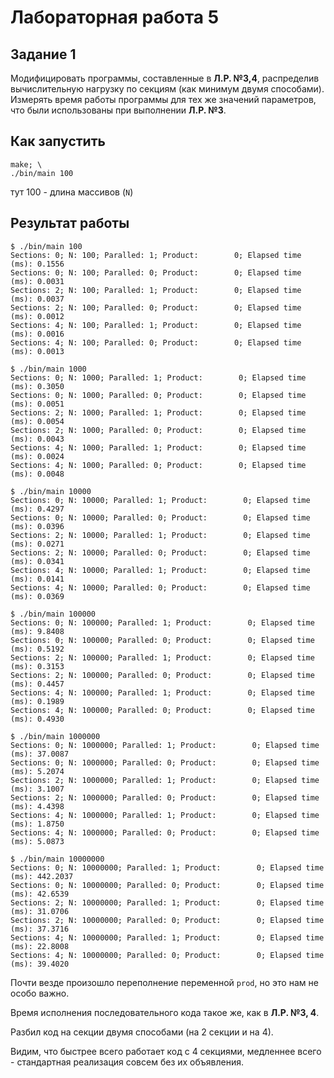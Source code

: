 # Лабораторная работа 5

## Задание 1

Модифицировать программы, составленные в **Л.Р. №3,4**, распределив
вычислительную нагрузку по секциям (как минимум двумя способами). Измерять время работы программы для тех же значений параметров, что были использованы при выполнении **Л.Р. №3**.

## Как запустить

```
make; \
./bin/main 100
```

тут 100 - длина массивов (`N`)

## Результат работы

```
$ ./bin/main 100
Sections: 0; N: 100; Paralled: 1; Product:        0; Elapsed time (ms): 0.1556
Sections: 0; N: 100; Paralled: 0; Product:        0; Elapsed time (ms): 0.0031
Sections: 2; N: 100; Paralled: 1; Product:        0; Elapsed time (ms): 0.0037
Sections: 2; N: 100; Paralled: 0; Product:        0; Elapsed time (ms): 0.0012
Sections: 4; N: 100; Paralled: 1; Product:        0; Elapsed time (ms): 0.0016
Sections: 4; N: 100; Paralled: 0; Product:        0; Elapsed time (ms): 0.0013
```

```
$ ./bin/main 1000
Sections: 0; N: 1000; Paralled: 1; Product:        0; Elapsed time (ms): 0.3050
Sections: 0; N: 1000; Paralled: 0; Product:        0; Elapsed time (ms): 0.0051
Sections: 2; N: 1000; Paralled: 1; Product:        0; Elapsed time (ms): 0.0054
Sections: 2; N: 1000; Paralled: 0; Product:        0; Elapsed time (ms): 0.0043
Sections: 4; N: 1000; Paralled: 1; Product:        0; Elapsed time (ms): 0.0024
Sections: 4; N: 1000; Paralled: 0; Product:        0; Elapsed time (ms): 0.0048
```

```
$ ./bin/main 10000
Sections: 0; N: 10000; Paralled: 1; Product:        0; Elapsed time (ms): 0.4297
Sections: 0; N: 10000; Paralled: 0; Product:        0; Elapsed time (ms): 0.0396
Sections: 2; N: 10000; Paralled: 1; Product:        0; Elapsed time (ms): 0.0271
Sections: 2; N: 10000; Paralled: 0; Product:        0; Elapsed time (ms): 0.0341
Sections: 4; N: 10000; Paralled: 1; Product:        0; Elapsed time (ms): 0.0141
Sections: 4; N: 10000; Paralled: 0; Product:        0; Elapsed time (ms): 0.0369
```

```
$ ./bin/main 100000
Sections: 0; N: 100000; Paralled: 1; Product:        0; Elapsed time (ms): 9.8408
Sections: 0; N: 100000; Paralled: 0; Product:        0; Elapsed time (ms): 0.5192
Sections: 2; N: 100000; Paralled: 1; Product:        0; Elapsed time (ms): 0.3153
Sections: 2; N: 100000; Paralled: 0; Product:        0; Elapsed time (ms): 0.4457
Sections: 4; N: 100000; Paralled: 1; Product:        0; Elapsed time (ms): 0.1989
Sections: 4; N: 100000; Paralled: 0; Product:        0; Elapsed time (ms): 0.4930
```

```
$ ./bin/main 1000000
Sections: 0; N: 1000000; Paralled: 1; Product:        0; Elapsed time (ms): 37.0087
Sections: 0; N: 1000000; Paralled: 0; Product:        0; Elapsed time (ms): 5.2074
Sections: 2; N: 1000000; Paralled: 1; Product:        0; Elapsed time (ms): 3.1007
Sections: 2; N: 1000000; Paralled: 0; Product:        0; Elapsed time (ms): 4.4398
Sections: 4; N: 1000000; Paralled: 1; Product:        0; Elapsed time (ms): 1.8750
Sections: 4; N: 1000000; Paralled: 0; Product:        0; Elapsed time (ms): 5.0873
```

```
$ ./bin/main 10000000
Sections: 0; N: 10000000; Paralled: 1; Product:        0; Elapsed time (ms): 442.2037
Sections: 0; N: 10000000; Paralled: 0; Product:        0; Elapsed time (ms): 42.6539
Sections: 2; N: 10000000; Paralled: 1; Product:        0; Elapsed time (ms): 31.0706
Sections: 2; N: 10000000; Paralled: 0; Product:        0; Elapsed time (ms): 37.3716
Sections: 4; N: 10000000; Paralled: 1; Product:        0; Elapsed time (ms): 22.8008
Sections: 4; N: 10000000; Paralled: 0; Product:        0; Elapsed time (ms): 39.4020

```

Почти везде произошло переполнение переменной `prod`, но это нам не особо важно.

Время исполнения последовательного кода такое же, как в **Л.Р. №3, 4**.

Разбил код на секции двумя способами (на 2 секции и на 4).

Видим, что быстрее всего работает код с 4 секциями, медленнее всего - стандартная реализация совсем без их объявления.
